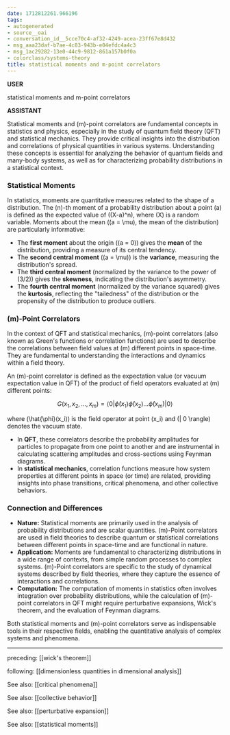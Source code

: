 ```yaml
---
date: 1712812261.966196
tags:
- autogenerated
- source__oai
- conversation_id__5cce70c4-af32-4249-acea-23ff67e8d432
- msg_aaa23daf-b7ae-4c83-943b-e04efdc4a4c3
- msg_1ac29282-13e0-44c9-9812-861a157b0f0a
- colorclass/systems-theory
title: statistical moments and m-point correlators
---
```


**USER**

statistical moments and m-point correlators


**ASSISTANT**

Statistical moments and \(m\)-point correlators are fundamental concepts in statistics and physics, especially in the study of quantum field theory (QFT) and statistical mechanics. They provide critical insights into the distribution and correlations of physical quantities in various systems. Understanding these concepts is essential for analyzing the behavior of quantum fields and many-body systems, as well as for characterizing probability distributions in a statistical context.

### Statistical Moments

In statistics, moments are quantitative measures related to the shape of a distribution. The \(n\)-th moment of a probability distribution about a point \(a\) is defined as the expected value of \((X-a)^n\), where \(X\) is a random variable. Moments about the mean (\(a = \mu\), the mean of the distribution) are particularly informative:

- The **first moment** about the origin (\(a = 0\)) gives the **mean** of the distribution, providing a measure of its central tendency.
- The **second central moment** (\(a = \mu\)) is the **variance**, measuring the distribution's spread.
- The **third central moment** (normalized by the variance to the power of \(3/2\)) gives the **skewness**, indicating the distribution's asymmetry.
- The **fourth central moment** (normalized by the variance squared) gives the **kurtosis**, reflecting the "tailedness" of the distribution or the propensity of the distribution to produce outliers.

### \(m\)-Point Correlators

In the context of QFT and statistical mechanics, \(m\)-point correlators (also known as Green's functions or correlation functions) are used to describe the correlations between field values at \(m\) different points in space-time. They are fundamental to understanding the interactions and dynamics within a field theory.

An \(m\)-point correlator is defined as the expectation value (or vacuum expectation value in QFT) of the product of field operators evaluated at \(m\) different points:

$$
G(x_1, x_2, ..., x_m) = \langle 0 | \hat{\phi}(x_1) \hat{\phi}(x_2) ... \hat{\phi}(x_m) | 0 \rangle
$$

where \(\hat{\phi}(x_i)\) is the field operator at point \(x_i\) and \(| 0 \rangle\) denotes the vacuum state.

- In **QFT**, these correlators describe the probability amplitudes for particles to propagate from one point to another and are instrumental in calculating scattering amplitudes and cross-sections using Feynman diagrams.
- In **statistical mechanics**, correlation functions measure how system properties at different points in space (or time) are related, providing insights into phase transitions, critical phenomena, and other collective behaviors.

### Connection and Differences

- **Nature:** Statistical moments are primarily used in the analysis of probability distributions and are scalar quantities. \(m\)-Point correlators are used in field theories to describe quantum or statistical correlations between different points in space-time and are functional in nature.
- **Application:** Moments are fundamental to characterizing distributions in a wide range of contexts, from simple random processes to complex systems. \(m\)-Point correlators are specific to the study of dynamical systems described by field theories, where they capture the essence of interactions and correlations.
- **Computation:** The computation of moments in statistics often involves integration over probability distributions, while the calculation of \(m\)-point correlators in QFT might require perturbative expansions, Wick's theorem, and the evaluation of Feynman diagrams.

Both statistical moments and \(m\)-point correlators serve as indispensable tools in their respective fields, enabling the quantitative analysis of complex systems and phenomena.


---

preceding: [[wick's theorem]]  


following: [[dimensionless quantities in dimensional analysis]]

See also: [[critical phenomena]]


See also: [[collective behavior]]


See also: [[perturbative expansion]]


See also: [[statistical moments]]